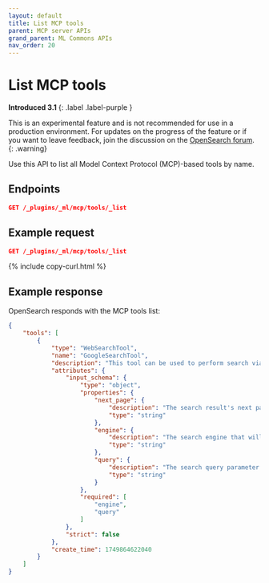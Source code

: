```yaml
---
layout: default
title: List MCP tools 
parent: MCP server APIs
grand_parent: ML Commons APIs
nav_order: 20
---
```


# List MCP tools
**Introduced 3.1**
{: .label .label-purple }

This is an experimental feature and is not recommended for use in a production environment. For updates on the progress of the feature or if you want to leave feedback, join the discussion on the [OpenSearch forum](https://forum.opensearch.org/).    
{: .warning}

Use this API to list all Model Context Protocol (MCP)-based tools by name.

## Endpoints

```json
GET /_plugins/_ml/mcp/tools/_list
```

## Example request

```json
GET /_plugins/_ml/mcp/tools/_list
```
{% include copy-curl.html %}

## Example response

OpenSearch responds with the MCP tools list:

```json
{
    "tools": [
        {
            "type": "WebSearchTool",
            "name": "GoogleSearchTool",
            "description": "This tool can be used to perform search via google engine and parse the content of the searched results",
            "attributes": {
                "input_schema": {
                    "type": "object",
                    "properties": {
                        "next_page": {
                            "description": "The search result's next page link. If this is provided, the WebSearchTool will fetch the next page results using this link and crawl the links on the page.",
                            "type": "string"
                        },
                        "engine": {
                            "description": "The search engine that will be used by the tool.",
                            "type": "string"
                        },
                        "query": {
                            "description": "The search query parameter that will be used by the engine to perform the search.",
                            "type": "string"
                        }
                    },
                    "required": [
                        "engine",
                        "query"
                    ]
                },
                "strict": false
            },
            "create_time": 1749864622040
        }
    ]
}
```